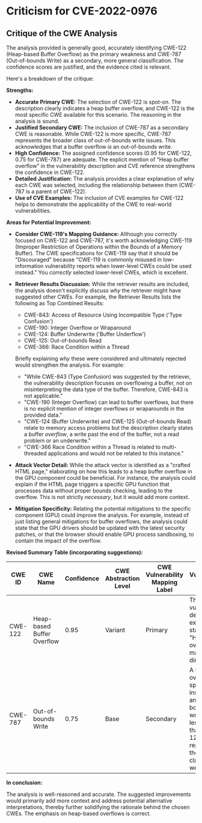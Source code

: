 # Criticism for CVE-2022-0976

## Critique of the CWE Analysis

The analysis provided is generally good, accurately identifying CWE-122 (Heap-based Buffer Overflow) as the primary weakness and CWE-787 (Out-of-bounds Write) as a secondary, more general classification. The confidence scores are justified, and the evidence cited is relevant.

Here's a breakdown of the critique:

**Strengths:**

*   **Accurate Primary CWE:** The selection of CWE-122 is spot-on. The description clearly indicates a heap buffer overflow, and CWE-122 is the most specific CWE available for this scenario. The reasoning in the analysis is sound.
*   **Justified Secondary CWE:** The inclusion of CWE-787 as a secondary CWE is reasonable. While CWE-122 is more specific, CWE-787 represents the broader class of out-of-bounds write issues. This acknowledges that a buffer overflow *is* an out-of-bounds write.
*   **High Confidence:** The assigned confidence scores (0.95 for CWE-122, 0.75 for CWE-787) are adequate.  The explicit mention of "Heap buffer overflow" in the vulnerability description and CVE reference strengthens the confidence in CWE-122.
*   **Detailed Justification:** The analysis provides a clear explanation of why each CWE was selected, including the relationship between them (CWE-787 is a parent of CWE-122).
*   **Use of CVE Examples:** The inclusion of CVE examples for CWE-122 helps to demonstrate the applicability of the CWE to real-world vulnerabilities.

**Areas for Potential Improvement:**

*   **Consider CWE-119's Mapping Guidance:** Although you correctly focused on CWE-122 and CWE-787, it's worth acknowledging CWE-119 (Improper Restriction of Operations within the Bounds of a Memory Buffer). The CWE specifications for CWE-119 say that it should be "Discouraged" because "CWE-119 is commonly misused in low-information vulnerability reports when lower-level CWEs could be used instead." You *correctly* selected lower-level CWEs, which is excellent.
*   **Retriever Results Discussion:** While the retriever results are included, the analysis doesn't explicitly discuss *why* the retriever might have suggested other CWEs.  For example, the Retriever Results lists the following as Top Combined Results:

    *   CWE-843: Access of Resource Using Incompatible Type ('Type Confusion')
    *   CWE-190: Integer Overflow or Wraparound
    *   CWE-124: Buffer Underwrite ('Buffer Underflow')
    *   CWE-125: Out-of-bounds Read
    *   CWE-366: Race Condition within a Thread

    Briefly explaining *why* these were considered and ultimately rejected would strengthen the analysis. For example:

    *   "While CWE-843 (Type Confusion) was suggested by the retriever, the vulnerability description focuses on overflowing a buffer, not on misinterpreting the data type of the buffer. Therefore, CWE-843 is not applicable."
    *   "CWE-190 (Integer Overflow) can lead to buffer overflows, but there is no explicit mention of integer overflows or wraparounds in the provided data."
    *   "CWE-124 (Buffer Underwrite) and CWE-125 (Out-of-bounds Read) relate to memory access problems but the description clearly states a buffer *overflow*, a write past the end of the buffer, not a read problem or an underwrite."
    * "CWE-366 Race Condition within a Thread is related to multi-threaded applications and would not be related to this instance."

*   **Attack Vector Detail:** While the attack vector is identified as a "crafted HTML page," elaborating on how this leads to a heap buffer overflow in the GPU component could be beneficial. For instance, the analysis could explain if the HTML page triggers a specific GPU function that processes data without proper bounds checking, leading to the overflow. This is not strictly *necessary*, but it would add more context.
*   **Mitigation Specificity:** Relating the potential mitigations to the specific component (GPU) could improve the analysis. For example, instead of just listing general mitigations for buffer overflows, the analysis could state that the GPU drivers should be updated with the latest security patches, or that the browser should enable GPU process sandboxing, to contain the impact of the overflow.

**Revised Summary Table (incorporating suggestions):**

| CWE ID | CWE Name | Confidence | CWE Abstraction Level | CWE Vulnerability Mapping Label | CWE-Vulnerability Mapping Notes |
|---|---|---|---|---|---|
| CWE-122 | Heap-based Buffer Overflow | 0.95 | Variant | Primary | The vulnerability description explicitly states a "Heap buffer overflow" making this a direct match. |
| CWE-787 | Out-of-bounds Write | 0.75 | Base | Secondary | A buffer overflow is a specific instance of an out-of-bounds write. While less specific than CWE-122, it represents the broader class of the weakness. |

**In conclusion:**

The analysis is well-reasoned and accurate. The suggested improvements would primarily add more context and address potential alternative interpretations, thereby further solidifying the rationale behind the chosen CWEs. The emphasis on heap-based overflows is correct.